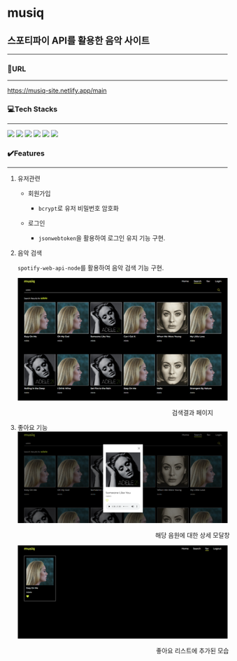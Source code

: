 # musiq

## 스포티파이 API를 활용한 음악 사이트

* * *

### 🔗URL 

* * *

https://musiq-site.netlify.app/main



### 💻Tech Stacks

* * *

<img src="https://img.shields.io/badge/html5-E34F26?style=for-the-badge&logo=html5&logoColor=white"> <img src="https://img.shields.io/badge/css-1572B6?style=for-the-badge&logo=css3&logoColor=white"> <img src="https://img.shields.io/badge/javascript-F7DF1E?style=for-the-badge&logo=javascript&logoColor=black"> <img src="https://img.shields.io/badge/vue.js-4FC08D?style=for-the-badge&logo=vue.js&logoColor=white"> <img src="https://img.shields.io/badge/node.js-339933?style=for-the-badge&logo=Node.js&logoColor=white"> <img src="https://img.shields.io/badge/mysql-4479A1?style=for-the-badge&logo=mysql&logoColor=white">




### ✔️Features 

* * *

1. 유저관련
    * 회원가입
        - ```bcrypt```로 유저 비밀번호 암호화 



    * 로그인
        - ```jsonwebtoken```을 활용하여 로그인 유지 기능 구현.



2. 음악 검색

    ```spotify-web-api-node```를 활용하여 음악 검색 기능 구현. 


    <img src="/frontend/public/cap/cap_1.png" width="800px">
        <p style="font-size:14px; text-align:center;width:800px;">검색결과 페이지</p>



3. 좋아요 기능
    <img src="/frontend/public/cap/cap_2.png" width="800px">
        <p style="font-size:14px; text-align:center;width:800px;">해당 음원에 대한 상세 모달창</p>



    <img src="/frontend/public/cap/cap_3.png" width="800px">
     <p style="font-size:14px; text-align:center;width:800px;">좋아요 리스트에 추가된 모습</p>

